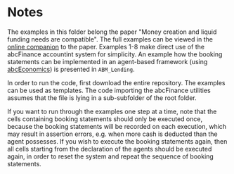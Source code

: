 # Notes

The examples in this folder belong the paper "Money creation and liquid funding needs are compatible". The full examples can be viewed in the [online companion](http://www.siebenbrunner.com/moneycreation/) to the paper. Examples 1-8 make direct use of the abcFinance accountint system for simplicity. An example how the booking statements can be implemented in an agent-based framework (using [abcEconomics](https://github.com/AB-CE/abce)) is presented in `ABM_Lending`.

In order to run the code, first download the entire repository. The examples can be used as templates. The code importing the abcFinance utilities assumes that the file is lying in a sub-subfolder of the root folder.

If you want to run through the examples one step at a time, note that the cells containing booking statements should only be executed once, because the booking statements will be recorded on each execution, which may result in assertion errors, e.g. when more cash is deducted than the agent possesses. If you wish to execute the booking statements again, then all cells starting from the declaration of the agents should be executed again, in order to reset the system and repeat the sequence of booking statements.
